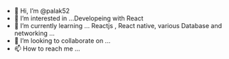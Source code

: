 - 👋 Hi, I’m @palak52
- 👀 I’m interested in ...Developeing with React 
- 🌱 I’m currently learning ... Reactjs , React native, various Database and networking ...
- 💞️ I’m looking to collaborate on ...
- 📫 How to reach me ...

<!---
palak52/palak52 is a ✨ special ✨ repository because its `README.md` (this file) appears on your GitHub profile.
You can click the Preview link to take a look at your changes.
--->
